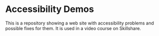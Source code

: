 # Accessibility Demos

This is a repository showing a web site with accessibility problems and possible fixes for them. It is used in a video course on Skillshare.

